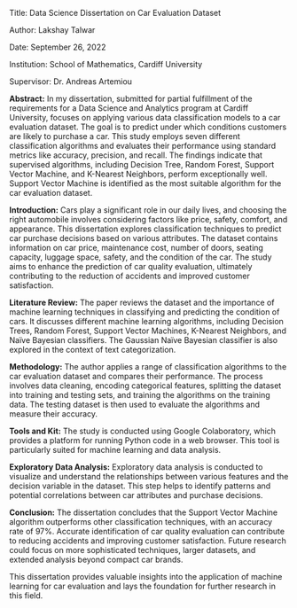 Title: Data Science Dissertation on Car Evaluation Dataset

Author: Lakshay Talwar

Date: September 26, 2022

Institution: School of Mathematics, Cardiff University

Supervisor: Dr. Andreas Artemiou

**Abstract:**
In my dissertation, submitted for partial fulfillment of the requirements for a Data Science and Analytics program at Cardiff University, focuses on applying various data classification models to a car evaluation dataset. The goal is to predict under which conditions customers are likely to purchase a car. This study employs seven different classification algorithms and evaluates their performance using standard metrics like accuracy, precision, and recall. The findings indicate that supervised algorithms, including Decision Tree, Random Forest, Support Vector Machine, and K-Nearest Neighbors, perform exceptionally well. Support Vector Machine is identified as the most suitable algorithm for the car evaluation dataset.

**Introduction:**
Cars play a significant role in our daily lives, and choosing the right automobile involves considering factors like price, safety, comfort, and appearance. This dissertation explores classification techniques to predict car purchase decisions based on various attributes. The dataset contains information on car price, maintenance cost, number of doors, seating capacity, luggage space, safety, and the condition of the car. The study aims to enhance the prediction of car quality evaluation, ultimately contributing to the reduction of accidents and improved customer satisfaction.

**Literature Review:**
The paper reviews the dataset and the importance of machine learning techniques in classifying and predicting the condition of cars. It discusses different machine learning algorithms, including Decision Trees, Random Forest, Support Vector Machines, K-Nearest Neighbors, and Naïve Bayesian classifiers. The Gaussian Naïve Bayesian classifier is also explored in the context of text categorization.

**Methodology:**
The author applies a range of classification algorithms to the car evaluation dataset and compares their performance. The process involves data cleaning, encoding categorical features, splitting the dataset into training and testing sets, and training the algorithms on the training data. The testing dataset is then used to evaluate the algorithms and measure their accuracy.

**Tools and Kit:**
The study is conducted using Google Colaboratory, which provides a platform for running Python code in a web browser. This tool is particularly suited for machine learning and data analysis.

**Exploratory Data Analysis:**
Exploratory data analysis is conducted to visualize and understand the relationships between various features and the decision variable in the dataset. This step helps to identify patterns and potential correlations between car attributes and purchase decisions.

**Conclusion:**
The dissertation concludes that the Support Vector Machine algorithm outperforms other classification techniques, with an accuracy rate of 97%. Accurate identification of car quality evaluation can contribute to reducing accidents and improving customer satisfaction. Future research could focus on more sophisticated techniques, larger datasets, and extended analysis beyond compact car brands.

This dissertation provides valuable insights into the application of machine learning for car evaluation and lays the foundation for further research in this field.
